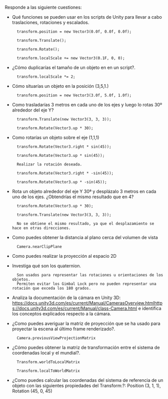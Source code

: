 Responde a las siguiente cuestiones:

- Qué funciones se pueden usar en los scripts de Unity para llevar a cabo traslaciones, rotaciones y escalados.

        transform.position = new Vector3(0.0f, 0.0f, 0.0f);
        
        transform.Translate();
      
        transform.Rotate();
        
        transform.localScale += new Vector3(0.1F, 0, 0);
        
- ¿Cómo duplicarías el tamaño de un objeto en en un script?.

        transform.localScale *= 2;

- Cómo situarías un objeto en la posición (3,5,1.)

        transform.position = new Vector3(3.0f, 5.0f, 1.0f);
        
- Como trasladarías 3 metros en cada uno de los ejes y luego lo rotas 30º alrededor del eje Y?

        transform.Translate(new Vector3(3, 3, 3));
        
        transform.Rotate(Vector3.up * 30);

- Como rotarías un objeto sobre el eje (1,1,1)

        transform.Rotate(Vector3.right * sin(45));
        
        transform.Rotate(Vector3.up * sin(45));
        
        Realizar la rotación deseada.
        
        transform.Rotate(Vector3.right * -sin(45));
        
        transform.Rotate(Vector3.up * -sin(45));

- Rota un objeto alrededor del eje Y 30ª y desplázalo 3 metros en cada uno de los ejes. ¿Obtendrías el mismo resultado que en 4?

        transform.Rotate(Vector3.up * 30);
        
        transform.Translate(new Vector3(3, 3, 3));
        
        No se obtiene el mismo resultado, ya que el desplazamiento se hace en otras direcciones.
        
- Como puedes obtener la distancia al plano cerca del volumen de vista
        
        Camera.nearClipPlane
        
- Como puedes realizar la proyección al espacio 2D

- Investiga qué son los quaternion.

        Son usados para representar las rotaciones u orientaciones de los objetos. 
        Permiten evitar los Gimbal Lock pero no pueden representar una rotación que exceda los 180 grados.
        
- Analiza la documentación de la cámara en Unity 3D: https://docs.unity3d.com/es/current/Manual/CamerasOverview.htmlhttps://docs.unity3d.com/es/current/Manual/class-Camera.html e identifica los conceptos explicados respecto a la cámara.

- ¿Como puedes averiguar la matriz de proyección que se ha usado para proyectar la escena al último frame renderizado?.

        Camera.previousViewProjectionMatrix
        
- ¿Cómo puedes obtener la matriz de transformación entre el sistema de coordenadas local y el mundial?.
        
        Transform.worldToLocalMatrix
                
        Transform.localToWorldMatrix
        
- ¿Como puedes calcular las coordenadas del sistema de referencia de un objeto con las siguientes propiedades del Transform:?: 
 Position (3, 1, 1), Rotation (45, 0, 45)
